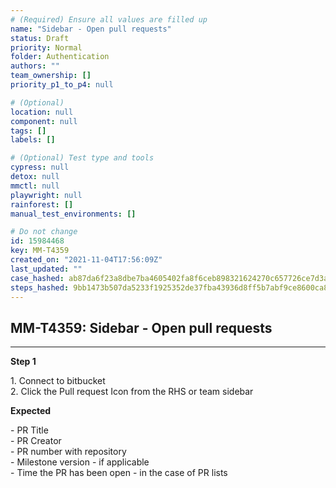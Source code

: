 ```yaml
---
# (Required) Ensure all values are filled up
name: "Sidebar - Open pull requests"
status: Draft
priority: Normal
folder: Authentication
authors: ""
team_ownership: []
priority_p1_to_p4: null

# (Optional)
location: null
component: null
tags: []
labels: []

# (Optional) Test type and tools
cypress: null
detox: null
mmctl: null
playwright: null
rainforest: []
manual_test_environments: []

# Do not change
id: 15984468
key: MM-T4359
created_on: "2021-11-04T17:56:09Z"
last_updated: ""
case_hashed: ab87da6f23a8dbe7ba4605402fa8f6ceb898321624270c657726ce7d3acd8fbb6f03b3d49ef202f540066303696bd8f0
steps_hashed: 9bb1473b507da5233f1925352de37fba43936d8ff5b7abf9ce8600ca8160c5c4a585c057dab355edd466d0537937322f
---
```


<!-- (Auto-generated) Based on frontmatter's "key" and "name" -->

## MM-T4359: Sidebar - Open pull requests

---

**Step 1**

1\. Connect to bitbucket\
2\. Click the Pull request Icon from the RHS or team sidebar

**Expected**

\- PR Title\
\- PR Creator\
\- PR number with repository\
\- Milestone version - if applicable\
\- Time the PR has been open - in the case of PR lists
